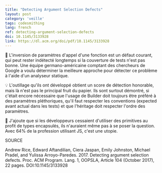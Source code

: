 ```yaml
---
title: "Detecting Argument Selection Defects"
layout: post
category: 'veille'
tags: codesmithing
lang: french
ref: detecting-argument-selection-defects
doi: 10.1145/3133928
link: https://dl.acm.org/doi/pdf/10.1145/3133928
---
```


🔀 L'inversion de paramètres d'appel d'une fonction est un défaut courant, qui peut rester indétecté longtemps si la couverture de tests n'est pas bonne. Une équipe germano-américaine comptant des chercheurs de Google a voulu déterminer la meilleure approche pour détecter ce problème à l'aide d'un analyseur statique.

💡 L'outillage qu'ils ont développé obtient un score de détection honorable, mais là n'est pas le principal fruit du papier. Ils sont surtout démontré, si c'était encore nécessaire que l'usage de Builder doit toujours être préféré à des paramètres pléthoriques, qu'il faut respecter les conventions (expected avant actual dans les tests) et que l'héritage doit respecter l'ordre des paramètres.

🫙 J'ajoute que si les développeurs cessaient d'utiliser des primitives au profit de types encapsulés, ils n'auraient même pas à se poser la question. Avec 64% de la profession utilisant JS, c'est une utopie.

SOURCE

Andrew Rice, Edward Aftandilian, Ciera Jaspan, Emily Johnston, Michael Pradel, and Yulissa Arroyo-Paredes. 2017. Detecting argument selection defects. Proc. ACM Program. Lang. 1, OOPSLA, Article 104 (October 2017), 22 pages. DOI:10.1145/3133928